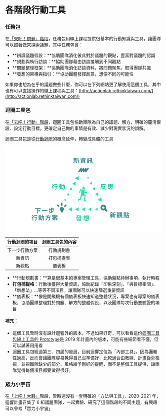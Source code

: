 # 各階段行動工具

### 任務包

在[「來吧！問題」階段](hang-dong-jia-gou-she-ji/lai-ba-wen-ti-suo-you-hang-dong-shi-wu-yi-ju-ti-an.md)，任務包用線上課程提供很基本的行動知識與工具，讓團隊可以照著做來探索議題，其中任務包含：

* **辨識議題假設：**協助團隊消化彼此對於議題的觀點，豐富對議題的認識
* **規劃與執行訪談：**協助團隊藉由訪談接觸到不同觀點
* **問題整理框架：**協助團隊消化訪談資料，將問題聚焦，取得團隊共識
* **發想的架構與指引：**協助團體發揮創意，想像不同的可能性

如果你也想為在乎的議題做些什麼，你可以在下列網站更了解使用這個工具，其中也有可以直接操作的線上課程與工具：[http://actionlab.rethinktaiwan.com/](http://actionlab.rethinktaiwan.com/)  


### **迴圈工具包**

在[「去吧！行動」階段](hang-dong-jia-gou-she-ji/qu-ba-hang-dong-wan-mei-hang-dong-gen-ben-bu-cun-zai-die-dai-you-hua-shi-zhi-wan-zheng.md)，迴圈工具包協助團隊為自己的議題、解方，明確的釐清假設、設定行動目標，更確定自己做的事情是有效、減少對現實狀況的誤解。

迴圈工具包是從[行動迴圈](hang-dong-hui-quan.md)的概念延伸，轉變成具體的工具

![](../../.gitbook/assets/action-loop-ee2b8cd4319f1a27b70825081ded77d9.svg)

| 行動迴圈的項目 | 迴圈工具包的內容 |
| :---: | :---: |
| 下一步行動方案 | 行動規劃書 |
| 新資訊 | 打包捕捉表 |
| 新觀點 | 儀表板 |

* **行動規劃書：**算是很基本的專案管理工具，協助盤點待辦事項、執行時程
* **打包捕捉格**：行動後獲得大量資訊，協助紀錄「印象深刻」、「與目標相關」、「新想法」...等等不同項目，讓團隊可以快速篩選重要資訊
* **儀表板：**像是開飛機有個儀表板快速知道整體狀況，專案也有專案的儀表板，協助團隊整理對於問題、解方的整體假設，以及團隊每次行動要驗證的項目

#### 補充：

* 這個工具暫時沒有設計迴響外的版本，不過如果好奇，可以看看這份[迴圈工具包線上工具的 Prototype](https://rethinktaiwan2027.wixsite.com/rethinktaiwantool)是 2019 年計畫內的版本，可能有些細節看不懂，但可以試著用用看
* 迴圈工具包經過第三、四屆的發展，目前迴響定位為「內部工具」，因為邏輯性過高，反而會讓團隊容易覺得自己沒準備好，比較適合由教練、計畫從旁檢視，並視團隊缺少的部分、風格給予剛好的提醒，而不是整個工具提供，讓團隊覺得每個項目都要做得很好。

### **眾力小宇宙**

在[「上吧！大夥」](hang-dong-jia-gou-she-ji/shang-ba-da-huo-wo-you-de-shi-jing-yan-xia-yi-bu-jiu-shi-zhong-fu-jiu-shi-lei-ji-jiu-shi-zai-chuai.md)階段，暫時還沒有一套明確的「方法與工具」，2020-2021 年，迴響計畫召集了 6 組議題團隊，一起實驗、研究了這個階段的不同主題，有興趣可以參考「眾力小宇宙」


